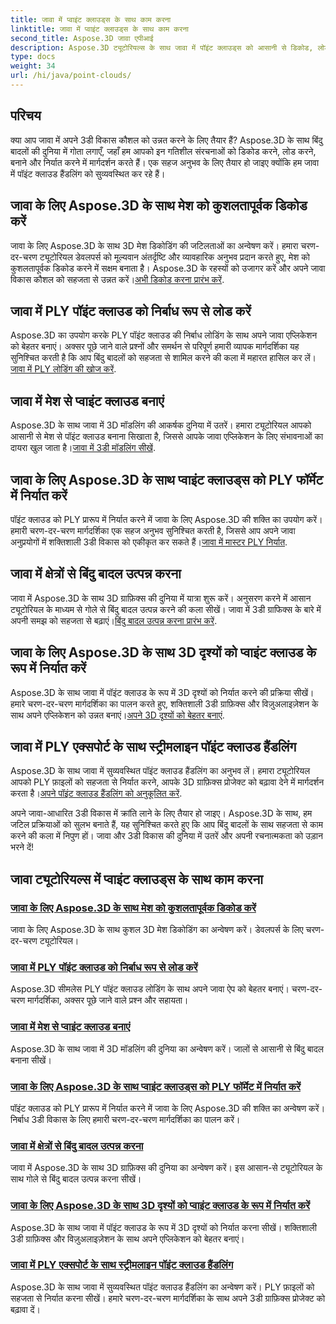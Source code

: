 ```yaml
---
title: जावा में प्वाइंट क्लाउड्स के साथ काम करना
linktitle: जावा में प्वाइंट क्लाउड्स के साथ काम करना
second_title: Aspose.3D जावा एपीआई
description: Aspose.3D ट्यूटोरियल्स के साथ जावा में पॉइंट क्लाउड्स को आसानी से डिकोड, लोड, क्रिएट, एक्सपोर्ट और स्ट्रीमलाइन करें। अपने 3डी विकास कौशल को चरण दर चरण बढ़ाएँ।
type: docs
weight: 34
url: /hi/java/point-clouds/
---
```


## परिचय

क्या आप जावा में अपने 3डी विकास कौशल को उन्नत करने के लिए तैयार हैं? Aspose.3D के साथ बिंदु बादलों की दुनिया में गोता लगाएँ, जहाँ हम आपको इन गतिशील संरचनाओं को डिकोड करने, लोड करने, बनाने और निर्यात करने में मार्गदर्शन करते हैं। एक सहज अनुभव के लिए तैयार हो जाइए क्योंकि हम जावा में पॉइंट क्लाउड हैंडलिंग को सुव्यवस्थित कर रहे हैं।

## जावा के लिए Aspose.3D के साथ मेश को कुशलतापूर्वक डिकोड करें
 जावा के लिए Aspose.3D के साथ 3D मेश डिकोडिंग की जटिलताओं का अन्वेषण करें। हमारा चरण-दर-चरण ट्यूटोरियल डेवलपर्स को मूल्यवान अंतर्दृष्टि और व्यावहारिक अनुभव प्रदान करते हुए, मेश को कुशलतापूर्वक डिकोड करने में सक्षम बनाता है। Aspose.3D के रहस्यों को उजागर करें और अपने जावा विकास कौशल को सहजता से उन्नत करें।[अभी डिकोड करना प्रारंभ करें](./decode-meshes-java/).

## जावा में PLY पॉइंट क्लाउड को निर्बाध रूप से लोड करें
 Aspose.3D का उपयोग करके PLY पॉइंट क्लाउड की निर्बाध लोडिंग के साथ अपने जावा एप्लिकेशन को बेहतर बनाएं। अक्सर पूछे जाने वाले प्रश्नों और समर्थन से परिपूर्ण हमारी व्यापक मार्गदर्शिका यह सुनिश्चित करती है कि आप बिंदु बादलों को सहजता से शामिल करने की कला में महारत हासिल कर लें।[जावा में PLY लोडिंग की खोज करें](./load-ply-point-clouds-java/).

## जावा में मेश से प्वाइंट क्लाउड बनाएं
Aspose.3D के साथ जावा में 3D मॉडलिंग की आकर्षक दुनिया में उतरें। हमारा ट्यूटोरियल आपको आसानी से मेश से पॉइंट क्लाउड बनाना सिखाता है, जिससे आपके जावा एप्लिकेशन के लिए संभावनाओं का दायरा खुल जाता है।[जावा में 3डी मॉडलिंग सीखें](./create-point-clouds-java/).

## जावा के लिए Aspose.3D के साथ प्वाइंट क्लाउड्स को PLY फॉर्मेट में निर्यात करें
 पॉइंट क्लाउड को PLY प्रारूप में निर्यात करने में जावा के लिए Aspose.3D की शक्ति का उपयोग करें। हमारी चरण-दर-चरण मार्गदर्शिका एक सहज अनुभव सुनिश्चित करती है, जिससे आप अपने जावा अनुप्रयोगों में शक्तिशाली 3डी विकास को एकीकृत कर सकते हैं।[जावा में मास्टर PLY निर्यात](./export-point-clouds-ply-java/).

## जावा में क्षेत्रों से बिंदु बादल उत्पन्न करना
 जावा में Aspose.3D के साथ 3D ग्राफ़िक्स की दुनिया में यात्रा शुरू करें। अनुसरण करने में आसान ट्यूटोरियल के माध्यम से गोले से बिंदु बादल उत्पन्न करने की कला सीखें। जावा में 3डी ग्राफिक्स के बारे में अपनी समझ को सहजता से बढ़ाएं।[बिंदु बादल उत्पन्न करना प्रारंभ करें](./generate-point-clouds-spheres-java/).

## जावा के लिए Aspose.3D के साथ 3D दृश्यों को प्वाइंट क्लाउड के रूप में निर्यात करें
Aspose.3D के साथ जावा में पॉइंट क्लाउड के रूप में 3D दृश्यों को निर्यात करने की प्रक्रिया सीखें। हमारे चरण-दर-चरण मार्गदर्शिका का पालन करते हुए, शक्तिशाली 3डी ग्राफ़िक्स और विज़ुअलाइज़ेशन के साथ अपने एप्लिकेशन को उन्नत बनाएं।[अपने 3D दृश्यों को बेहतर बनाएं](./export-3d-scenes-point-clouds-java/).

## जावा में PLY एक्सपोर्ट के साथ स्ट्रीमलाइन पॉइंट क्लाउड हैंडलिंग
 Aspose.3D के साथ जावा में सुव्यवस्थित पॉइंट क्लाउड हैंडलिंग का अनुभव लें। हमारा ट्यूटोरियल आपको PLY फ़ाइलों को सहजता से निर्यात करने, आपके 3D ग्राफ़िक्स प्रोजेक्ट को बढ़ावा देने में मार्गदर्शन करता है।[अपने पॉइंट क्लाउड हैंडलिंग को अनुकूलित करें](./ply-export-point-clouds-java/).

अपने जावा-आधारित 3डी विकास में क्रांति लाने के लिए तैयार हो जाइए। Aspose.3D के साथ, हम जटिल प्रक्रियाओं को सुलभ बनाते हैं, यह सुनिश्चित करते हुए कि आप बिंदु बादलों के साथ सहजता से काम करने की कला में निपुण हों। जावा और 3डी विकास की दुनिया में उतरें और अपनी रचनात्मकता को उड़ान भरने दें!
## जावा ट्यूटोरियल्स में प्वाइंट क्लाउड्स के साथ काम करना
### [जावा के लिए Aspose.3D के साथ मेश को कुशलतापूर्वक डिकोड करें](./decode-meshes-java/)
जावा के लिए Aspose.3D के साथ कुशल 3D मेश डिकोडिंग का अन्वेषण करें। डेवलपर्स के लिए चरण-दर-चरण ट्यूटोरियल।
### [जावा में PLY पॉइंट क्लाउड को निर्बाध रूप से लोड करें](./load-ply-point-clouds-java/)
Aspose.3D सीमलेस PLY पॉइंट क्लाउड लोडिंग के साथ अपने जावा ऐप को बेहतर बनाएं। चरण-दर-चरण मार्गदर्शिका, अक्सर पूछे जाने वाले प्रश्न और सहायता।
### [जावा में मेश से प्वाइंट क्लाउड बनाएं](./create-point-clouds-java/)
Aspose.3D के साथ जावा में 3D मॉडलिंग की दुनिया का अन्वेषण करें। जालों से आसानी से बिंदु बादल बनाना सीखें।
### [जावा के लिए Aspose.3D के साथ प्वाइंट क्लाउड्स को PLY फॉर्मेट में निर्यात करें](./export-point-clouds-ply-java/)
पॉइंट क्लाउड को PLY प्रारूप में निर्यात करने में जावा के लिए Aspose.3D की शक्ति का अन्वेषण करें। निर्बाध 3डी विकास के लिए हमारी चरण-दर-चरण मार्गदर्शिका का पालन करें।
### [जावा में क्षेत्रों से बिंदु बादल उत्पन्न करना](./generate-point-clouds-spheres-java/)
जावा में Aspose.3D के साथ 3D ग्राफ़िक्स की दुनिया का अन्वेषण करें। इस आसान-से ट्यूटोरियल के साथ गोले से बिंदु बादल उत्पन्न करना सीखें।
### [जावा के लिए Aspose.3D के साथ 3D दृश्यों को प्वाइंट क्लाउड के रूप में निर्यात करें](./export-3d-scenes-point-clouds-java/)
Aspose.3D के साथ जावा में पॉइंट क्लाउड के रूप में 3D दृश्यों को निर्यात करना सीखें। शक्तिशाली 3डी ग्राफ़िक्स और विज़ुअलाइज़ेशन के साथ अपने एप्लिकेशन को बेहतर बनाएं।
### [जावा में PLY एक्सपोर्ट के साथ स्ट्रीमलाइन पॉइंट क्लाउड हैंडलिंग](./ply-export-point-clouds-java/)
Aspose.3D के साथ जावा में सुव्यवस्थित पॉइंट क्लाउड हैंडलिंग का अन्वेषण करें। PLY फ़ाइलों को सहजता से निर्यात करना सीखें। हमारे चरण-दर-चरण मार्गदर्शिका के साथ अपने 3डी ग्राफ़िक्स प्रोजेक्ट को बढ़ावा दें।
